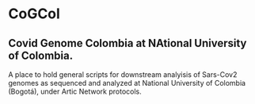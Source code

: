 # CoGCol
## Covid Genome Colombia at NAtional University of Colombia.
A place to hold general scripts for downstream analyisis of Sars-Cov2 genomes
as sequenced and analyzed at National University of Colombia (Bogotá), under
Artic Network protocols.
